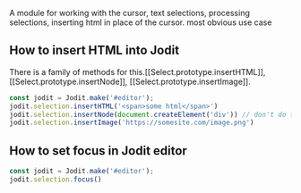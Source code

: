 A module for working with the cursor, text selections, processing selections, inserting html in place of the cursor.
most obvious use case

## How to insert HTML into Jodit

There is a family of methods for this.[[Select.prototype.insertHTML]], [[Select.prototype.insertNode]], [[Select.prototype.insertImage]].

```js
const jodit = Jodit.make('#editor');
jodit.selection.insertHTML('<span>some html</span>')
jodit.selection.insertNode(document.createElement('div')) // don't do that =) see [[core/create]]
jodit.selection.insertImage('https://somesite.com/image.png')
```

## How to set focus in Jodit editor

```js
const jodit = Jodit.make('#editor');
jodit.selection.focus()
```
